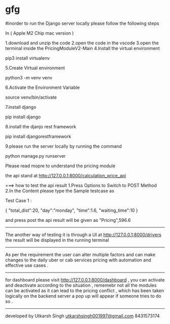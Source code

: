 # gfg
 #inorder to run the Django server locally please follow the following steps 

In ( Apple M2 Chip mac version ) 

 1.download and unzip the code
 2.open the code in the vscode
 3.open the terminal inside the PricingModuleV2-Main
 4.Install the virtual environment 

 pip3 install virtualenv

 5.Create Virtual environment 

 python3 -m venv venv

 6.Activate the Environment Variable

 source venv/bin/activate

 7.install django 

 pip install django

 8.install the djanjo rest framework

 pip install djangorestframework

9.please run the server locally by running the command

python manage.py runserver

Please read mopre to understand the pricing module 

the api stand at http://127.0.0.1:8000/calculation_price_api

===> how to test the api result 
1.Press Options to Switch to POST Method
2.In the Content please type the Sample testcase
as 

Test Case 1 :

{
"total_dist":20,
"day":"monday",
"time":1.6,
"waiting_time":10
}

and press post 
the api result will be given as "Pricing",596.6

-------------------

The another way of testing it is through a UI at http://127.0.0.1:8000/drivers
the result will be displayed in the running terminal 

-------------------

As per the requirement the user can alter multiple factors and can make changes to the daily uber or cab services pricing with automation and effective use cases .

----------

for dashboard please visit http://127.0.0.1:8000/dashboard , you can activate and deactivate according to the situation , rememebr not all the modules can be activated as it can lead to the pricing conflict , which has been taken logically on the backend server a pop up will appear if someone tries to do so .

------
developed by Utkarsh Singh 
utkarshsingh001997@gmail.com
8431573174
    